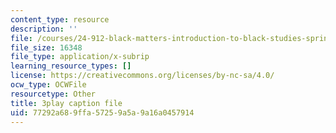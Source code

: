 ```yaml
---
content_type: resource
description: ''
file: /courses/24-912-black-matters-introduction-to-black-studies-spring-2017/77292a689ffa57259a5a9a16a0457914_3XF8HRxS-5g.vtt
file_size: 16348
file_type: application/x-subrip
learning_resource_types: []
license: https://creativecommons.org/licenses/by-nc-sa/4.0/
ocw_type: OCWFile
resourcetype: Other
title: 3play caption file
uid: 77292a68-9ffa-5725-9a5a-9a16a0457914
---
```

